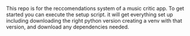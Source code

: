 This repo is for the reccomendations system of a music critic app.
To get started you can execute the setup script.
it will get everything set up including downloading the right python version creating a venv with that version, and download any dependencies needed.
